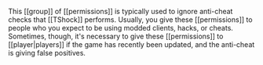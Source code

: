 This [[group]] of [[permissions]] is typically used to ignore anti-cheat checks that [[TShock]] performs. Usually, you give these [[permissions]] to people who you expect to be using modded clients, hacks, or cheats. Sometimes, though, it's necessary to give these [[permissions]] to [[player|players]] if the game has recently been updated, and the anti-cheat is giving false positives.